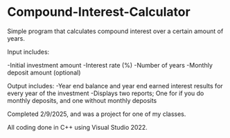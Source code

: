 # Compound-Interest-Calculator
Simple program that calculates compound interest over a certain amount of years.

Input includes:

-Initial investment amount
-Interest rate (%)
-Number of years
-Monthly deposit amount (optional)

Output includes:
-Year end balance and year end earned interest results for every year of the investment
-Displays two reports; One for if you do monthly deposits, and one without monthly deposits

Completed 2/9/2025, and was a project for one of my classes.

All coding done in C++ using Visual Studio 2022.
